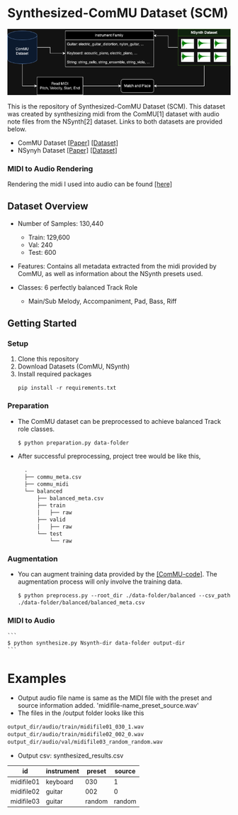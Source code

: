 # Synthesized-ComMU Dataset (SCM)

![](img/SCM.png)

This is the repository of Synthesized-ComMU Dataset (SCM). This dataset was created by synthesizing midi from the ComMU[1] dataset with audio note files from the NSynth[2] dataset. 
Links to both datasets are provided below.

- ComMU Dataset [[Paper]](https://arxiv.org/pdf/2211.09385.pdf) [[Dataset]](https://github.com/POZAlabs/ComMU-code)
- NSynyh Dataset [[Paper]](https://arxiv.org/pdf/1704.01279.pdf) [[Dataset]](https://magenta.tensorflow.org/datasets/nsynth#files)

### MIDI to Audio Rendering

Rendering the midi I used into audio can be found [[here]](https://github.com/spear011/NSynth-MIDI-Renderer-for-massive-MIDI-dataset.git)

## Dataset Overview

- Number of Samples: 130,440
  - Train: 129,600
  - Val: 240
  - Test: 600

- Features: Contains all metadata extracted from the midi provided by ComMU, as well as information about the NSynth presets used.

- Classes: 6 perfectly balanced Track Role
  - Main/Sub Melody, Accompaniment, Pad, Bass, Riff

## Getting Started

### Setup
1. Clone this repository
2. Download Datasets (ComMU, NSynth)
3. Install required packages
    ```
    pip install -r requirements.txt
    ```

### Preparation
- The ComMU dataset can be preprocessed to achieve balanced Track role classes.
    ```
    $ python preparation.py data-folder
    ```
- After successful preprocessing, project tree would be like this,
  ```
    .
    ├── commu_meta.csv
    ├── commu_midi
    └── balanced
        ├── balanced_meta.csv
        ├── train
        │   ├── raw
        ├── valid
        │   ├── raw
        └── test
            └── raw

    ```

### Augmentation
- You can augment training data provided by the [[ComMU-code]](https://github.com/POZAlabs/ComMU-code). The augmentation process will only involve the training data.
    ```
    $ python preprocess.py --root_dir ./data-folder/balanced --csv_path ./data-folder/balanced/balanced_meta.csv
    ```

### MIDI to Audio
    ```
    $ python synthesize.py Nsynth-dir data-folder output-dir
    ```

# Examples

- Output audio file name is same as the MIDI file with the preset and source information added. 'midifile-name_preset_source.wav' 
- The files in the /output folder looks like this

```bash
output_dir/audio/train/midifile01_030_1.wav
output_dir/audio/train/midifile02_002_0.wav
output_dir/audio/val/midifile03_random_random.wav
```

- Output csv: synthesized_results.csv

|id|instrument|preset|source|
|---|---|---|---|
|midifile01|keyboard|030|1|
|midifile02|guitar|002|0|
|midifile03|guitar|random|random|
